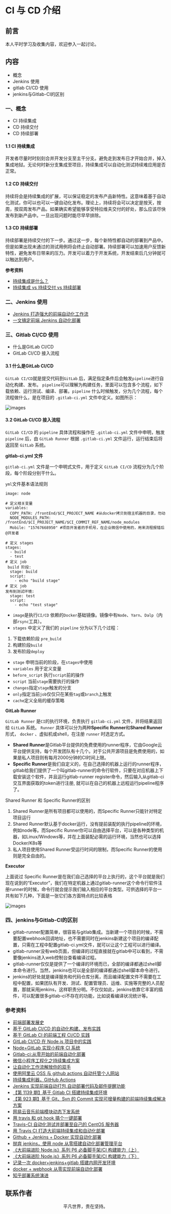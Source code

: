 # CI 与 CD 介绍

## 前言

本人平时学习及收集内容，欢迎参入一起讨论。

## 内容

- 概念
- Jenkins 使用
- gitlab CI/CD 使用
- jenkins与Gitlab-CI的区别

### 一、概念

- CI 持续集成
- CD 持续交付
- CD 持续部署

#### 1.1 CI 持续集成

开发者尽量时时刻刻合并开发分支至主干分支。避免走到发布日才开始合并，掉入集成地狱。无论何时新分支集成至项目，持续集成可以自动化测试持续难应用是否正常。

#### 1.2 CD 持续交付

持续将会是持续集成的扩展，可以保证稳定的发布产品新特性。这意味着基于自动化测试，你可以也可以一键自动化发布。理论上，持续将会可以决定是按天，按周，按双周发布产品。如果确实希望能够享受特拉维夫交付的好处，那么应该尽快发布到新产品中。一旦出现问题时能尽早早排除。

#### 1.3 CD 持续部署

持续部署是持续交付的下一步。通过这一步，每个新特性都自动的部署到产品中。但是如果出现未通过的测试用例将会终止自动部署。持续部署可以加速用户反馈新特性，避免发布日带来的压力。开发可以着力于开发系统，开发结束后几分钟就可以触达到用户。


**参考资料**

- [持续集成是什么？](http://www.ruanyifeng.com/blog/2015/09/continuous-integration.html)
- [持续集成 vs 持续交付 vs 持续部署](https://mp.weixin.qq.com/s/Y09_FYS2IWae24geE7tK-Q)

### 二、Jenkins 使用

- [Jenkins 打造强大的前端自动化工作流](https://juejin.im/post/5ad1980e6fb9a028c42ea1be)
- [一文搞定前端 Jenkins 自动化部署](https://mp.weixin.qq.com/s/DLXnbY3AcZHMgrPw0T28mQ)

### 三、Gitlab CI/CD 使用

- 什么是GitLab CI/CD
- GitLab CI/CD 接入流程

#### 3.1 什么是GitLab CI/CD

`GitLab CI/CD`就是提交代码到`GitLab` 后，满足指定条件后会触发`pipeline`进行自动化构建、发布。
`pipeline`可以理解为构建任务，里面可以包含多个流程，如下载依赖、运行测试、编译、部署。`pipeline` 什么时候触发，分为几个流程，每个流程做什么，是在项目的 `.gitlab-ci.yml` 文件中定义。如图所示：

![images](ci-cd.png)

#### 3.2 GitLab CI/CD 接入流程

`GitLab CI/CD` 的 `pipeline` 具体流程和操作在 `.gitlab-ci.yml` 文件中申明，触发 `pipeline` 后，由 `GitLab Runner` 根据 `.gitlab-ci.yml` 文件运行，运行结束后将返回至 `GitLab` 系统。

**gitlab-ci.yml 文件**

`gitlab-ci.yml` 文件是一个申明式文件，用于定义 `GitLab CI/CD` 流程分为几个阶段，每个阶段分别干什么。

`yml`文件基本语法规则

```
image: node

# 定义相关变量
variables:
  COPY_PATH: /frontEnd/$CI_PROJECT_NAME #从docker拷贝到宿主机器的目录，勿动
  NODE_MODULES_PATH: /frontEnd/$CI_PROJECT_NAME/$CI_COMMIT_REF_NAME/node_modules
  Mobile: "15767668950" #项目开发者的手机号，在企业微信中使用的，用来流程报错后@开发者

# 定义 stages
stages:
  - build
  - test
# 定义 job
 build 阶段:
  stage: build
  script:
    - echo "build stage"
# 定义 job
发布到测试环境:
  stage: test
  script:
    - echo "test stage"
```

- `image`是执行`CI/CD` 依赖的`Docker`基础镜像。镜像中有`Node`、`Yarn`、`Dalp`（内部`rsync`工具）。
- `stages` 中定义了我们的 `pipeline` 分为以下几个过程：
1. 下载依赖阶段 `pre_build`
2. 构建阶段`build`
3. 发布阶段`deploy`
- `stage` 申明当前的阶段，在`stages`中使用
- `variables` 用于定义变量
- `before_script` 执行`script`前的操作
- `script` 当前`stage`需要执行的操作
- `changes`指定`stage`触发的分支
- `only`指定当前`job`仅仅只在某些`tag`或`branch`上触发
- `cache`定义全局的缓存策略

**GitLab Runner**

`GitLab Runner` 是`CI`的执行环境，负责执行 `gitlab-ci.yml` 文件，并将结果返回给 `GitLab` 系统。 `Runner` 具体可以分为两种**Specific Runner**和**Shared Runner**形式， `docker` 、虚拟机或shell，在注册 `runner` 时选定方式。

- **Shared Runner**是Gitlab平台提供的免费使用的runner程序，它由Google云平台提供支持，每个开发团队有十几个。对于公共开源项目是免费使用的，如果是私人项目则有每月2000分钟的CI时间上限。
- **Specific Runner**是我们自定义的，在自己选择的机器上运行的runner程序，gitlab给我们提供了一个叫gitlab-runner的命令行软件，只要在对应机器上下载安装这个软件，并且运行gitlab-runner register命令，然后输入从gitlab-ci交互界面获取的token进行注册, 就可以在自己的机器上远程运行pipeline程序了。

Shared Runner 和 Specific Runner的区别

1. Shared Runner是所有项目都可以使用的，而Specific Runner只能针对特定项目运行
2. Shared Runner默认基于docker运行，没有提前装配的执行pipeline的环境，例如node等。而Specific Runner你可以自由选择平台，可以是各种类型的机器，如Linux/Windows等，并在上面装配必需的运行环境，当然也可以选择Docker/K8s等
3. 私人项目使用Shared Runner受运行时间的限制，而Specific Runner的使用则是完全自由的。

**Executor**

上面说过 Specific Runner是在我们自己选择的平台上执行的，这个平台就是我们现在说到的“Executor”，我们在特定机器上通过gitlab-runner这个命令行软件注册runner的时候，命令行就会提示我们输入相应的平台类型。可供选择的平台一共有如下几种，下面是一张它们各方面特点的比较表格

![images](ci-cd.jpg)

### 四、jenkins与Gitlab-CI的区别

- gitlab-runner配置简单，很容易与gitlab集成。当新建一个项目的时候，不需要配置webhook回调地址，也不需要同时在jenkins新建这个项目的编译配置，只需在工程中配置gitlab-ci.yml文件，就可以让这个工程可以进行编译。
- gitlab-runner没有web页面，但编译的过程直接就在gitlab中可以看到，不需要像jenkins进入web控制台查看编译过程。
- gitlab-runner仅仅是提供了一个编译的环境而已，全部的编译都通过shell脚本命令进行。当然，jenkins也可以是全部的编译都通过shell脚本命令进行。
- jenkins的好处就是编译服务和代码仓库分离，而且编译配置文件不需要在工程中配置，如果团队有开发、测试、配置管理员、运维、实施等完整的人员配置，那就采用jenkins，这样职责分明。不仅仅如此，jenkins依靠它丰富的插件，可以配置很多gitlab-ci不存在的功能，比如说看编译状况统计等。


### 参考资料

- [前端部署发展史](https://juejin.im/post/5dc4ae67f265da4cfa7bbb9a)
- [基于 GitLab CI/CD 的自动化构建、发布实践](https://mp.weixin.qq.com/s/z2f1i2FgrVGofQR6nKTd1A)
- [基于 GitLab CI 的前端工程 CI/CD 实践](https://github.com/giscafer/front-end-manual/issues/27)
- [GitLab CI/CD 在 Node.js 项目中的实践](https://mp.weixin.qq.com/s/AY1nJA0T7YS2YnW-GNMPFQ)
- [Node+GitLab 实现小程序 CI 系统](https://mp.weixin.qq.com/s/5NsY5cj0n1AuU0-zT1VrEQ)
- [Gitlab-ci:从零开始的前端自动化部署](https://zhuanlan.zhihu.com/p/184936276)
- [微信小程序工程化之持续集成方案](https://mp.weixin.qq.com/s/k16SjTN7__iRB_7q78hldg)
- [让自动化工作流解放你的双手](https://mp.weixin.qq.com/s/MJX5pVwugKsRO__fjhPVmg)
- [使用阿里云 OSS 与 github actions 自动托管个人网站](https://mp.weixin.qq.com/s/DPPOeWHShkasvKAxwH30JA)
- [持续集成利器，GitHub Actions](https://mp.weixin.qq.com/s/awk6dHaaOxZyglzq55nLcg)
- [Jenkins 实现前端自动打包,自动部署代码及邮件提醒功能](https://www.cnblogs.com/tugenhua0707/p/11949644.html)
- [【第 1139 期】基于 Gitlab CI 搭建持续集成环境](https://mp.weixin.qq.com/s/0hss-qGPjsvYOGkprGjW9g)
- [【第 923 期】基于 Git、Svn 的 Commit 实现可增量构建的前端持续集成解决方案](https://mp.weixin.qq.com/s/E31b-hF9yNWLOt3bNBIXCA)
- [网易云音乐前端模块动态下发系统](https://zhuanlan.zhihu.com/p/91386560)
- [用 travis 和 git hook 搞个一键部署](https://segmentfault.com/a/1190000005804780)
- [Travis-CI 自动化测试并部署至自己的 CentOS 服务器](https://juejin.im/post/5a9e1a5751882555712bd8e1)
- [用 Travis CI 打造大前端持续集成和自动化部署](https://juejin.im/post/5c9b3934f265da60d429046d)
- [Github + Jenkins + Docker 实现自动化部署](https://github.com/mcuking/blog/issues/61)
- [抛弃 jenkins，使用 node 从零搭建自动化部署管理平台](https://mp.weixin.qq.com/s/UVcZh0QE8g52Iv5UB_61tQ)
- [《大前端进阶 Node.js》系列 P6 必备脚手架/CI 构建能力（上）](https://juejin.im/post/5e7a22a8e51d4526d87c99ed)
- [《大前端进阶 Node.js》系列 P6 必备脚手架/CI 构建能力（下）](https://juejin.im/post/5e835ef6f265da47a7411b06)
- [记录一次 docker+jenkins+gitlab 搭建内网开发环境](https://mp.weixin.qq.com/s/c648RasQ6yg4NtOpAE55LA)
- [docker + webhook 从零实现前端自动化部署](https://juejin.im/post/5ef4c7eff265da230b52dfc5)
- [知乎部署系统演进](https://zhuanlan.zhihu.com/p/60627311)

## 联系作者

<div align="center">
    <p>
        平凡世界，贵在坚持。
    </p>
    <img :src="$withBase('/about/contact.png')" />
</div>
